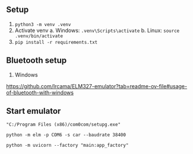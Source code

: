 ## Setup

1. `python3 -m venv .venv`
2. Activate venv
    a. Windows: `.venv\Scripts\activate`
    b. Linux: `source .venv/bin/activate`
3. `pip install -r requirements.txt`

## Bluetooth setup

1. Windows

https://github.com/Ircama/ELM327-emulator?tab=readme-ov-file#usage-of-bluetooth-with-windows

## Start emulator

`"C:/Program Files (x86)/com0com/setupg.exe"`

`python -m elm -p COM6 -s car --baudrate 38400`

`python -m uvicorn --factory "main:app_factory"`
